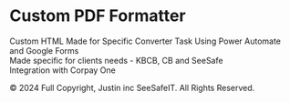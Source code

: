 # Custom PDF Formatter
 Custom HTML Made for Specific Converter Task Using Power Automate and Google Forms <br>
 Made specific for clients needs - KBCB, CB and SeeSafe <br>
 Integration with Corpay One <br>

 © 2024 Full Copyright, Justin inc SeeSafeIT. All Rights Reserved.
